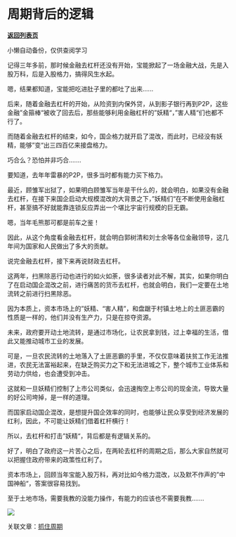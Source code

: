 # 周期背后的逻辑

[**返回列表页**](/gzh/政事堂2019)

小懒自动备份，仅供查阅学习

  

记得三年多前，那时候金融去杠杆还没有开始，宝能掀起了一场金融大战，先是入股万科，后是入股格力，搞得风生水起。

  

嗯，结果都知道，宝能把吃进肚子里的都吐了出来......

  

后来，随着金融去杠杆的开始，从险资到内保外贷，从到影子银行再到P2P，这些金融”金箍棒“被收了回去后，那些能够利用金融杠杆的”妖精“，”害人精“们也都不行了。

  

而随着金融去杠杆的结束，如今，国企格力就开启了混改，而此时，已经没有妖精，能够”变“出三四百亿来接盘格力。

  

巧合么？恐怕并非巧合.......

  

要知道，去年年雷暴的P2P，很多当时都有能力买下格力。

  

  

  

  

最近，顾雏军出狱了，如果明白顾雏军当年是干什么的，就会明白，如果没有金融去杠杆，在接下来国企启动大规模混改的大背景之下，”妖精们“在不断使用金融杠杆，甚至搞不好就能靠连锁反应弄出一个堪比宇宙行规模的巨无霸。

  

嗯，当年毛熊那可都是前车之鉴！

  

因此，从这个角度看金融去杠杆，就会明白郭树清和刘士余等各位金融领导，这几年间为国家和人民做出了多大的贡献。

  

  

  

说完金融去杠杆，接下来再说财政去杠杆。

  

这两年，扫黑除恶行动也进行的如火如荼，很多读者对此不解，其实，如果你明白了在启动国企混改之前，进行痛苦的货币去杠杆，也就会明白，我们一定要在土地流转之前进行扫黑除恶。

  

因为本质上，资本市场上的”妖精、“害人精”，和盘踞于村镇土地上的土匪恶霸的性质是一样的，他们并没有生产力，只是在掠夺资源。

  

未来，政府要开动土地流转，是通过市场化，让农民拿到钱，过上幸福的生活，借此又能推动城市工业的发展。

  

可是，一旦农民流转的土地落入了土匪恶霸的手里，不仅仅意味着扶贫工作无法推进，农民无法富裕起来，在缺乏购买力之下和无法进城之下，整个城市工业体系和劳动力供给，也会遭受到冲击。

  

这就和一旦妖精们控制了上市公司类似，会迅速掏空上市公司的现金流，导致大量的好公司垮掉，是一样的道理。

  

而国家启动国企混改，是想提升国企效率的同时，也能够让民众享受到经济发展的红利，因此，不可能让妖精们借着杠杆横行！

  

所以，去杠杆和打击”妖精“，背后都是有逻辑关系的。

  

  

好了，明白了政府这一片苦心之后，在两轮去杠杆的周期之后，那么大家自然就可以把握住政府带来的政策性红利了。

  

资本市场上，回顾当年宝能入股万科，再对比如今格力混改，以及默不作声的”中国神船“，答案很容易找到。

  

至于土地市场，需要我教的没能力操作，有能力的应该也不需要我教.......

  

![](https://mmbiz.qpic.cn/mmbiz_jpg/rxhS23yu8cMiatPvp0VIcSMibKUkTa4icp7AVT3HXAXydE25AT4ExJ5oTmvpq95aKo2xxu1XaJODX39BQVsSMxlvg/640?wx_fmt=jpeg)

关联文章：[抓住周期](http://mp.weixin.qq.com/s?__biz=MzAwMzU1ODAwOQ==&mid=2650330932&idx=1&sn=d76e830ade86f0b44ce8d9775769d556&chksm=83352822b442a134bf20554ca98a342729726abc32c502a5f6f27a7693f8127c89e2ef43abee&scene=21#wechat_redirect)  


